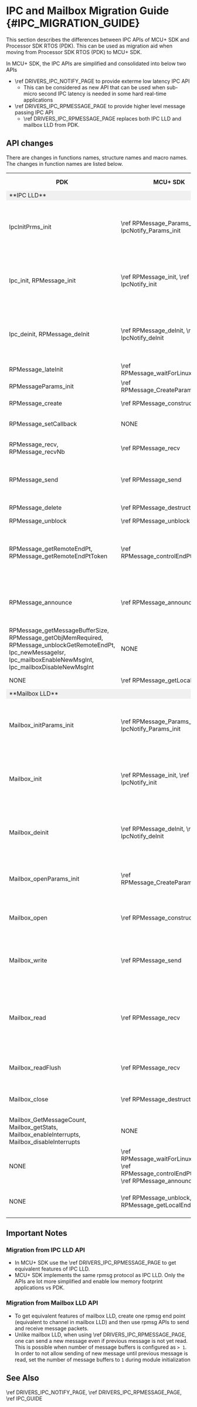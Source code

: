 # IPC and Mailbox Migration Guide {#IPC_MIGRATION_GUIDE}

This section describes the differences between IPC APIs of MCU+ SDK and Processor SDK RTOS (PDK).
This can be used as migration aid when moving from Processor SDK RTOS (PDK) to MCU+ SDK.

In MCU+ SDK, the IPC APIs are simplified and consolidated into below two APIs
- \ref DRIVERS_IPC_NOTIFY_PAGE to provide exterme low latency IPC API
  - This can be considered as new API that can be used when sub-micro second IPC latency is needed in some hard real-time applications
- \ref DRIVERS_IPC_RPMESSAGE_PAGE to provide higher level message passing IPC API
  - \ref DRIVERS_IPC_RPMESSAGE_PAGE replaces both IPC LLD and mailbox LLD from PDK.

## API changes

There are changes in functions names, structure names and macro names. The changes in function names are listed below.

<table>
    <tr>
        <th> PDK
        <th> MCU+ SDK
        <th> Change Description / Remarks
    </tr>
    <tr><td colspan="3" bgcolor=#F0F0F0>**IPC LLD**</td></tr>
    <tr>
        <td>IpcInitPrms_init
        <td>\ref RPMessage_Params_init, \ref IpcNotify_Params_init
        <td>In MCU+ SDK, both IPC notify and IPC rpmsg need to be initialized. SysConfig can be used to simplify the IPC module init.
    </tr>
    <tr>
        <td>Ipc_init, RPMessage_init
        <td>\ref RPMessage_init, \ref IpcNotify_init
        <td>In MCU+ SDK, both IPC notify and IPC rpmsg need to be initialized. SysConfig can be used to simplify the IPC module init.
    </tr>
    <tr>
        <td>Ipc_deinit, RPMessage_deInit
        <td>\ref RPMessage_deInit, \ref IpcNotify_deInit
        <td>In MCU+ SDK, both IPC notify and IPC rpmsg need to be de-initialized. SysConfig can be used to simplify the IPC module init.
    </tr>
    <tr>
        <td>RPMessage_lateInit
        <td>\ref RPMessage_waitForLinuxReady
        <td>API rename
    </tr>
    <tr>
        <td>RPMessageParams_init
        <td>\ref RPMessage_CreateParams_init
        <td>API rename
    </tr>
    <tr>
        <td>RPMessage_create
        <td>\ref RPMessage_construct
        <td>Static alloc friendly API, simplified API
    </tr>
    <tr>
        <td>RPMessage_setCallback
        <td>NONE
        <td>Set callback as part of RPMessage_construct parameters
    </tr>
    <tr>
        <td>RPMessage_recv, RPMessage_recvNb
        <td>\ref RPMessage_recv
        <td>Unified API for blocking as well as non-blocking mode.
    </tr>
    <tr>
        <td>RPMessage_send
        <td>\ref RPMessage_send
        <td>API signature to match RPMessage_recv parameters and also supports timeout
    </tr>
    <tr>
        <td>RPMessage_delete
        <td>\ref RPMessage_destruct
        <td>Static alloc friendly API
    </tr>
    <tr>
        <td>RPMessage_unblock
        <td>\ref RPMessage_unblock
        <td>NO CHANGE
    </tr>
    <tr>
        <td>RPMessage_getRemoteEndPt, RPMessage_getRemoteEndPtToken
        <td>\ref RPMessage_controlEndPtCallback
        <td>Callback based mechanism to listen to announce messages from remote CPUs, to enable NORTOS implementation.
    </tr>
    <tr>
        <td>RPMessage_announce
        <td>\ref RPMessage_announce
        <td>NO CHANGE, except that "ALL" cannot be used to send annoucement to all CPUs, specific CPU ID MUST be used.
    </tr>
    <tr>
        <td>RPMessage_getMessageBufferSize, RPMessage_getObjMemRequired, RPMessage_unblockGetRemoteEndPt, Ipc_newMessageIsr, Ipc_mailboxEnableNewMsgInt, Ipc_mailboxDisableNewMsgInt
        <td>NONE
        <td>NOT needed in MCU+ SDK.
    </tr>
    <tr>
        <td>NONE
        <td>\ref RPMessage_getLocalEndPt
        <td>New APIs to complete the functionality
    </tr>
    <tr><td colspan="3" bgcolor=#F0F0F0>**Mailbox LLD**</td></tr>
    <tr>
        <td>Mailbox_initParams_init
        <td>\ref RPMessage_Params_init, \ref IpcNotify_Params_init
        <td>In MCU+ SDK, both IPC notify and IPC rpmsg need to be initialized. SysConfig can be used to simplify the IPC module init.
    </tr>
    <tr>
        <td>Mailbox_init
        <td>\ref RPMessage_init, \ref IpcNotify_init
        <td>In MCU+ SDK, both IPC notify and IPC rpmsg need to be initialized. SysConfig can be used to simplify the IPC module init.
    </tr>
    <tr>
        <td>Mailbox_deinit
        <td>\ref RPMessage_deInit, \ref IpcNotify_deInit
        <td>In MCU+ SDK, both IPC notify and IPC rpmsg need to be de-initialized. SysConfig can be used to simplify the IPC module init.
    </tr>
    <tr>
        <td>Mailbox_openParams_init
        <td>\ref RPMessage_CreateParams_init
        <td>In MCU+ SDK, create a local end point to receive messages from any remote CPU at local CPU
    </tr>
    <tr>
        <td>Mailbox_open
        <td>\ref RPMessage_construct
        <td>In MCU+ SDK, create a local end point to receive messages from any remote CPU at local CPU
    </tr>
    <tr>
        <td>Mailbox_write
        <td>\ref RPMessage_send
        <td>In MCU+ SDK, use this API to send a message to a specific remote CPU and specific end point on that CPU
    </tr>
    <tr>
        <td>Mailbox_read
        <td>\ref RPMessage_recv
        <td>In MCU+ SDK, use this API to receive messages from remote CPUs to the create local end point. The remote CPU and remote CPU end point is returned when the API returns.
    </tr>
    <tr>
        <td>Mailbox_readFlush
        <td>\ref RPMessage_recv
        <td>In MCU+ SDK, explicit flush is not needed and is taken care of in \ref RPMessage_recv.
    </tr>
    <tr>
        <td>Mailbox_close
        <td>\ref RPMessage_destruct
        <td>In MCU+ SDK, use this to close a previously created local end point.
    </tr>
    <tr>
        <td>Mailbox_GetMessageCount, Mailbox_getStats, Mailbox_enableInterrupts, Mailbox_disableInterrupts
        <td>NONE
        <td>NOT needed in MCU+ SDK.
    </tr>
    <tr>
        <td>NONE
        <td>\ref RPMessage_waitForLinuxReady, \ref RPMessage_controlEndPtCallback, \ref RPMessage_announce,
        <td>This APIs can be ignored when migrating from mailbox LLD.
    </tr>
    <tr>
        <td>NONE
        <td>\ref RPMessage_unblock, \ref RPMessage_getLocalEndPt
        <td>These APIs can be useful when writing applications using IPC rpmsg API.
    </tr>
</table>

## Important Notes

### Migration from IPC LLD API
- In MCU+ SDK use the \ref DRIVERS_IPC_RPMESSAGE_PAGE to get equivalent features of IPC LLD.
- MCU+ SDK implements the same rpmsg protocol as IPC LLD. Only the APIs are lot more simplified and enable low memory footprint applications vs PDK.

### Migration from Mailbox LLD API
 - To get equivalent features of mailbox LLD, create one rpmsg end point (equivalent to channel in mailbox LLD) and then use rpmsg APIs to send and receive message packets.
 - Unlike mailbox LLD, when using \ref DRIVERS_IPC_RPMESSAGE_PAGE, one can send a new message even if previous message is not yet read. This is possible when number of message buffers is configured as `> 1`. In order to not allow sending of new message until previous message is read, set the number of message buffers to `1` during module initialization

## See Also

\ref DRIVERS_IPC_NOTIFY_PAGE, \ref DRIVERS_IPC_RPMESSAGE_PAGE, \ref IPC_GUIDE